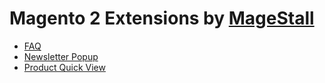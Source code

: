# Magento 2 Extensions by <a href="https://www.magestall.com" title="MageStall">MageStall</a>
- <a href="https://marketplace.magento.com/magestall-module-faqs.html" title="FAQ">FAQ</a>
- <a href="https://marketplace.magento.com/magestall-newsletterpopup.html" title="Newsletter Popup">Newsletter Popup</a>
- <a href="https://marketplace.magento.com/magestall-quickview.html" title="Product Quick View">Product Quick View</a>
